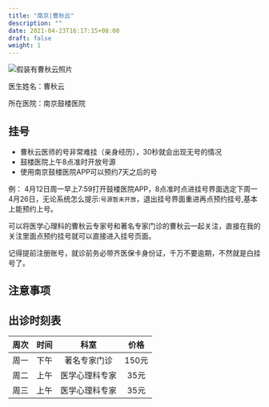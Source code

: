 ```yaml
---
title: "南京|曹秋云"
description: ""
date: 2021-04-23T16:17:15+08:00
draft: false
weight: 1
---
```


![假装有曹秋云照片](images/doctor/cao-qiuyun.jpg)


医生姓名：曹秋云

所在医院：南京鼓楼医院

## 挂号

- 曹秋云医师的号非常难挂（亲身经历），30秒就会出现无号的情况
- 鼓楼医院上午8点准时开放号源
- 使用南京鼓楼医院APP可以预约7天之后的号

例：
4月12日周一早上7:59打开鼓楼医院APP，8点准时点进挂号界面选定下周一4月26日，无论系统怎么提示:`号源暂未开放`，退出挂号界面重进再点预约挂号,基本上能预约上号。

可以将医学心理科的曹秋云专家号和著名专家门诊的曹秋云一起关注，直接在我的关注里面点预约挂号就可以直接进入挂号页面。

记得提前注册账号，就诊前务必带齐医保卡身份证，千万不要逾期，不然就是白挂号了。

## 注意事项



## 出诊时刻表

| 周次 | 时间 | 科室 | 价格 |
| :---: | :---: | :---: | :---: |
| 周一 | 下午 | 著名专家门诊 | 150元 |
| 周二 | 上午 | 医学心理科专家 | 35元 |
| 周三 | 上午 | 医学心理科专家 | 35元 |
